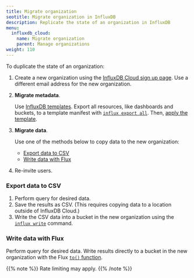 ```yaml
---
title: Migrate organization
seotitle: Migrate organization in InfluxDB
description: Replicate the state of an organization in InfluxDB
menu:
  influxdb_cloud:
    name: Migrate organization
    parent: Manage organizations
weight: 110
---
```


To duplicate the state of an organization:

1. Create a new organization using the [InfluxDB Cloud sign up page](https://cloud2.influxdata.com/signup).
   Use a different email address for the new organization.
1. **Migrate metadata**.

   Use [InfluxDB templates](/influxdb/cloud/influxdb-templates/create/).
   Export all resources, like dashboards and buckets, to a template manifest
   with [`influx export all`](/influxdb/cloud/influxdb-templates/create/#export-all-resources).
   Then, [apply the template](/influxdb/cloud/reference/cli/influx/apply/#examples-how-to-apply-a-template-or-stack).
   
2. **Migrate data**.

   Use one of the methods below to copy data to the new organization:
   
   - [Export data to CSV](#export-data-to-csv)
   - [Write data with Flux](#write-data-with-flux)

3. Re-invite users.

### Export data to CSV
   1. Perform query for desired data.
   2. Save the results as CSV.
      (This requires copying data to a location outside of InfluxDB Cloud.)
   3. Write the CSV data into a bucket in the new organization
      using the [`influx write`](/influxdb/cloud/reference/cli/influx/write/) command.
   
### Write data with Flux
Perform query for desired data.
Write results directly to a bucket in the new organization with the Flux
[`to()` function](http://localhost:1313/flux/v0.x/stdlib/influxdata/influxdb/to/).
   
   {{% note %}}
Rate limiting may apply.
   {{% /note %}}
